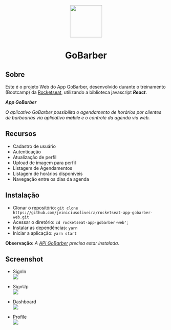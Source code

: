 <p align="center">
  <img src="https://github.com/jviniciusoliveira/rocketseat-app-gobarber-web/blob/master/.github/logo-purple.svg" style="width: 100px;" />
</p>

<h1 align="center">
    GoBarber
</h1>

## **Sobre**

Este é o projeto Web do App GoBarber, desenvolvido durante o treinamento (Bootcamp) da [Rocketseat](https://rocketseat.com.br/), utilizando a biblioteca javascript **_React_**.

_**App GoBarber**_

_O aplicativo GoBarber possibilita o agendamento de horários por clientes de barbearias via aplicativo ~~mobile~~ e o controle da agenda via web._

## **Recursos**

- Cadastro de usuário
- Autenticação
- Atualização de perfil
- Upload de imagem para perfil
- Listagem de Agendamentos
- Listagem de horários disponíveis
- Navegação entre os dias da agenda

## **Instalação**

- Clonar o repositório: `git clone https://github.com/jviniciusoliveira/rocketseat-app-gobarber-web.git`
- Acessar o diretório: `cd rocketseat-app-gobarber-web'`;
- Instalar as dependências: `yarn`
- Iniciar a aplicação: `yarn start`

**Observação:** _A [API GoBarber](https://github.com/jviniciusoliveira/rocketseat-app-gobarber-api) precisa estar instalada._

## **Screenshot**

- SignIn
  <br/>
  ![](https://github.com/jviniciusoliveira/rocketseat-app-gobarber-web/blob/master/.github/signin.PNG)

- SignUp
  <br/>
  ![](https://github.com/jviniciusoliveira/rocketseat-app-gobarber-web/blob/master/.github/signup.PNG)

- Dashboard
  <br/>
  ![](https://github.com/jviniciusoliveira/rocketseat-app-gobarber-web/blob/master/.github/dashboard.PNG)

- Profile
  <br/>
  ![](https://github.com/jviniciusoliveira/rocketseat-app-gobarber-web/blob/master/.github/profile.PNG)
